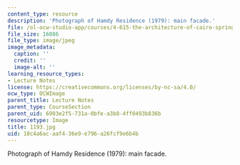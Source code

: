 ```yaml
---
content_type: resource
description: 'Photograph of Hamdy Residence (1979): main facade.'
file: /ol-ocw-studio-app/courses/4-615-the-architecture-of-cairo-spring-2002/18c4a6acaaf436e9e796a26fcf9e6b4b_1193.jpg
file_size: 16086
file_type: image/jpeg
image_metadata:
  caption: ''
  credit: ''
  image-alt: ''
learning_resource_types:
- Lecture Notes
license: https://creativecommons.org/licenses/by-nc-sa/4.0/
ocw_type: OCWImage
parent_title: Lecture Notes
parent_type: CourseSection
parent_uid: 6903e2f5-731a-0bfe-a3b8-4ff0493b836b
resourcetype: Image
title: 1193.jpg
uid: 18c4a6ac-aaf4-36e9-e796-a26fcf9e6b4b
---
```

Photograph of Hamdy Residence (1979): main facade.